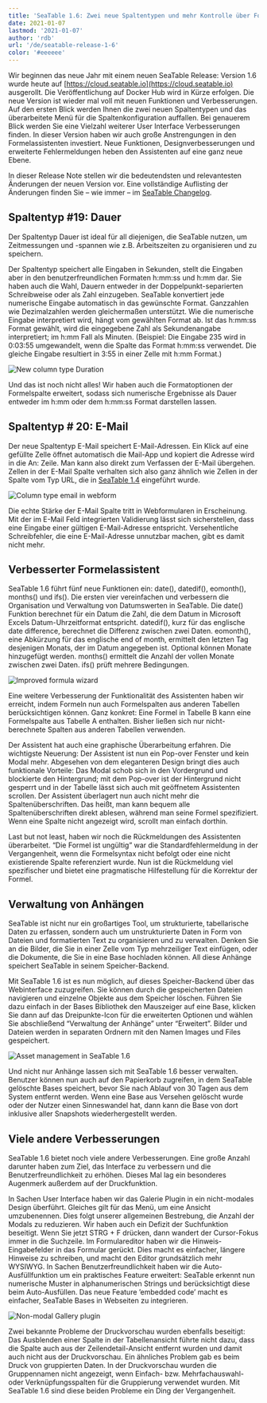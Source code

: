 ```yaml
---
title: 'SeaTable 1.6: Zwei neue Spaltentypen und mehr Kontrolle über Formeln und Anhänge - SeaTable'
date: 2021-01-07
lastmod: '2021-01-07'
author: 'rdb'
url: '/de/seatable-release-1-6'
color: '#eeeeee'
---
```


Wir beginnen das neue Jahr mit einem neuen SeaTable Release: Version 1.6 wurde heute auf [https://cloud.seatable.io](https://cloud.seatable.io) ausgerollt. Die Veröffentlichung auf Docker Hub wird in Kürze erfolgen. Die neue Version ist wieder mal voll mit neuen Funktionen und Verbesserungen. Auf den ersten Blick werden Ihnen die zwei neuen Spaltentypen und das überarbeitete Menü für die Spaltenkonfiguration auffallen. Bei genauerem Blick werden Sie eine Vielzahl weiterer User Interface Verbesserungen finden. In dieser Version haben wir auch große Anstrengungen in den Formelassistenten investiert. Neue Funktionen, Designverbesserungen und erweiterte Fehlermeldungen heben den Assistenten auf eine ganz neue Ebene.

In dieser Release Note stellen wir die bedeutendsten und relevantesten Änderungen der neuen Version vor. Eine vollständige Auflisting der Änderungen finden Sie – wie immer – im [SeaTable Changelog](/docs/changelog/version-1-6/).

## Spaltentyp #19: Dauer

Der Spaltentyp Dauer ist ideal für all diejenigen, die SeaTable nutzen, um Zeitmessungen und -spannen wie z.B. Arbeitszeiten zu organisieren und zu speichern.

Der Spaltentyp speichert alle Eingaben in Sekunden, stellt die Eingaben aber in den benutzerfreundlichen Formaten h:mm:ss und h:mm dar. Sie haben auch die Wahl, Dauern entweder in der Doppelpunkt-separierten Schreibweise oder als Zahl einzugeben. SeaTable konvertiert jede numerische Eingabe automatisch in das gewünschte Format. Ganzzahlen wie Dezimalzahlen werden gleichermaßen unterstützt. Wie die numerische Eingabe interpretiert wird, hängt vom gewählten Format ab. Ist das h:mm:ss Format gewählt, wird die eingegebene Zahl als Sekundenangabe interpretiert; im h:mm Fall als Minuten. (Beispiel: Die Eingabe 235 wird in 0:03:55 umgewandelt, wenn die Spalte das Format h:mm:ss verwendet. Die gleiche Eingabe resultiert in 3:55 in einer Zelle mit h:mm Format.)

![New column type Duration](images/Column_Type_Duration.jpg)

Und das ist noch nicht alles! Wir haben auch die Formatoptionen der Formelspalte erweitert, sodass sich numerische Ergebnisse als Dauer entweder im h:mm oder dem h:mm:ss Format darstellen lassen.

## Spaltentyp # 20: E-Mail

Der neue Spaltentyp E-Mail speichert E-Mail-Adressen. Ein Klick auf eine gefüllte Zelle öffnet automatisch die Mail-App und kopiert die Adresse wird in die An: Zeile. Man kann also direkt zum Verfassen der E-Mail übergehen. Zellen in der E-Mail Spalte verhalten sich also ganz ähnlich wie Zellen in der Spalte vom Typ URL, die in [SeaTable 1.4](/seatable-release-1-4/) eingeführt wurde.

![Column type email in webform](images/Column_Type_Email_Form.jpg)

Die echte Stärke der E-Mail Spalte tritt in Webformularen in Erscheinung. Mit der im E-Mail Feld integrierten Validierung lässt sich sicherstellen, dass eine Eingabe einer gültigen E-Mail-Adresse entspricht. Versehentliche Schreibfehler, die eine E-Mail-Adresse unnutzbar machen, gibt es damit nicht mehr.

## Verbesserter Formelassistent

SeaTable 1.6 führt fünf neue Funktionen ein: date(), datedif(), eomonth(), months() und ifs(). Die ersten vier vereinfachen und verbessern die Organisation und Verwaltung von Datumswerten in SeaTable. Die date() Funktion berechnet für ein Datum die Zahl, die dem Datum in Microsoft Excels Datum-Uhrzeitformat entspricht. datedif(), kurz für das englische date difference, berechnet die Differenz zwischen zwei Daten. eomonth(), eine Abkürzung für das englische end of month, ermittelt den letzten Tag desjenigen Monats, der im Datum angegeben ist. Optional können Monate hinzugefügt werden. months() ermittelt die Anzahl der vollen Monate zwischen zwei Daten. ifs() prüft mehrere Bedingungen.

![Improved formula wizard](images/Improved_Formula_Wizard.jpg)

Eine weitere Verbesserung der Funktionalität des Assistenten haben wir erreicht, indem Formeln nun auch Formelspalten aus anderen Tabellen berücksichtigen können. Ganz konkret: Eine Formel in Tabelle B kann eine Formelspalte aus Tabelle A enthalten. Bisher ließen sich nur nicht-berechnete Spalten aus anderen Tabellen verwenden.

Der Assistent hat auch eine graphische Überarbeitung erfahren. Die wichtigste Neuerung: Der Assistent ist nun ein Pop-over Fenster und kein Modal mehr. Abgesehen von dem eleganteren Design bringt dies auch funktionale Vorteile: Das Modal schob sich in den Vordergrund und blockierte den Hintergrund; mit dem Pop-over ist der Hintergrund nicht gesperrt und in der Tabelle lässt sich auch mit geöffnetem Assistenten scrollen. Der Assistent überlagert nun auch nicht mehr die Spaltenüberschriften. Das heißt, man kann bequem alle Spaltenüberschriften direkt ablesen, während man seine Formel spezifiziert. Wenn eine Spalte nicht angezeigt wird, scrollt man einfach dorthin.

Last but not least, haben wir noch die Rückmeldungen des Assistenten überarbeitet. “Die Formel ist ungültig” war die Standardfehlermeldung in der Vergangenheit, wenn die Formelsyntax nicht befolgt oder eine nicht existierende Spalte referenziert wurde. Nun ist die Rückmeldung viel spezifischer und bietet eine pragmatische Hilfestellung für die Korrektur der Formel.

## Verwaltung von Anhängen

SeaTable ist nicht nur ein großartiges Tool, um strukturierte, tabellarische Daten zu erfassen, sondern auch um unstrukturierte Daten in Form von Dateien und formatierten Text zu organisieren und zu verwalten. Denken Sie an die Bilder, die Sie in einer Zelle vom Typ mehrzeiliger Text einfügen, oder die Dokumente, die Sie in eine Base hochladen können. All diese Anhänge speichert SeaTable in seinem Speicher-Backend.

Mit SeaTable 1.6 ist es nun möglich, auf dieses Speicher-Backend über das Webinterface zuzugreifen. Sie können durch die gespeicherten Dateien navigieren und einzelne Objekte aus dem Speicher löschen. Führen Sie dazu einfach in der Bases Bibliothek den Mauszeiger auf eine Base, klicken Sie dann auf das Dreipunkte-Icon für die erweiterten Optionen und wählen Sie abschließend “Verwaltung der Anhänge” unter “Erweitert”. Bilder und Dateien werden in separaten Ordnern mit den Namen Images und Files gespeichert.

![Asset management in SeaTable 1.6](images/Asset_Management.jpg)

Und nicht nur Anhänge lassen sich mit SeaTable 1.6 besser verwalten. Benutzer können nun auch auf den Papierkorb zugreifen, in dem SeaTable gelöschte Bases speichert, bevor Sie nach Ablauf von 30 Tagen aus dem System entfernt werden. Wenn eine Base aus Versehen gelöscht wurde oder der Nutzer einen Sinneswandel hat, dann kann die Base von dort inklusive aller Snapshots wiederhergestellt werden.

## Viele andere Verbesserungen

SeaTable 1.6 bietet noch viele andere Verbesserungen. Eine große Anzahl darunter haben zum Ziel, das Interface zu verbessern und die Benutzerfreundlichkeit zu erhöhen. Dieses Mal lag ein besonderes Augenmerk außerdem auf der Druckfunktion.

In Sachen User Interface haben wir das Galerie Plugin in ein nicht-modales Design überführt. Gleiches gilt für das Menü, um eine Ansicht umzubenennen. Dies folgt unserer allgemeinen Bestrebung, die Anzahl der Modals zu reduzieren. Wir haben auch ein Defizit der Suchfunktion beseitigt. Wenn Sie jetzt STRG + F drücken, dann wandert der Cursor-Fokus immer in die Suchzeile. Im Formulareditor haben wir die Hinweis-Eingabefelder in das Formular gerückt. Dies macht es einfacher, längere Hinweise zu schreiben, und macht den Editor grundsätzlich mehr WYSIWYG. In Sachen Benutzerfreundlichkeit haben wir die Auto-Ausfüllfunktion um ein praktisches Feature erweitert: SeaTable erkennt nun numerische Muster in alphanumerischen Strings und berücksichtigt diese beim Auto-Ausfüllen. Das neue Feature ’embedded code’ macht es einfacher, SeaTable Bases in Webseiten zu integrieren.

![Non-modal Gallery plugin](images/Non-modal_Gallery.jpg)

Zwei bekannte Probleme der Druckvorschau wurden ebenfalls beseitigt: Das Ausblenden einer Spalte in der Tabellenansicht führte nicht dazu, dass die Spalte auch aus der Zeilendetail-Ansicht entfernt wurden und damit auch nicht aus der Druckvorschau. Ein ähnliches Problem gab es beim Druck von gruppierten Daten. In der Druckvorschau wurden die Gruppennamen nicht angezeigt, wenn Einfach- bzw. Mehrfachauswahl- oder Verknüpfungsspalten für die Gruppierung verwendet wurden. Mit SeaTable 1.6 sind diese beiden Probleme ein Ding der Vergangenheit.
